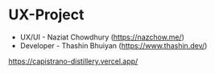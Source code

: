 # UX-Project

*  UX/UI - Naziat Chowdhury (https://nazchow.me/)
*  Developer - Thashin Bhuiyan (https://www.thashin.dev/)

https://capistrano-distillery.vercel.app/
